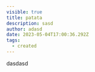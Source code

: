 ```yaml
---
visible: true
title: patata
description: sasd
author: adasd
date: 2023-05-04T17:00:36.292Z
tags:
  - created
---
```

dasdasd